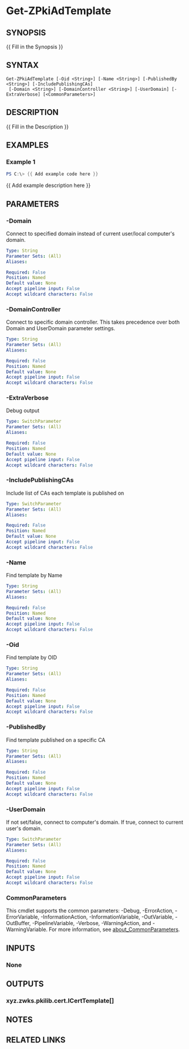 ﻿---
external help file: PkiCertClient.dll-Help.xml
Module Name: ZPki
online version:
schema: 2.0.0
---

# Get-ZPkiAdTemplate

## SYNOPSIS
{{ Fill in the Synopsis }}

## SYNTAX

```
Get-ZPkiAdTemplate [-Oid <String>] [-Name <String>] [-PublishedBy <String>] [-IncludePublishingCAs]
 [-Domain <String>] [-DomainController <String>] [-UserDomain] [-ExtraVerbose] [<CommonParameters>]
```

## DESCRIPTION
{{ Fill in the Description }}

## EXAMPLES

### Example 1
```powershell
PS C:\> {{ Add example code here }}
```

{{ Add example description here }}

## PARAMETERS

### -Domain
Connect to specified domain instead of current user/local computer's domain.

```yaml
Type: String
Parameter Sets: (All)
Aliases:

Required: False
Position: Named
Default value: None
Accept pipeline input: False
Accept wildcard characters: False
```

### -DomainController
Connect to specific domain controller.
This takes precedence over both Domain and UserDomain parameter settings.

```yaml
Type: String
Parameter Sets: (All)
Aliases:

Required: False
Position: Named
Default value: None
Accept pipeline input: False
Accept wildcard characters: False
```

### -ExtraVerbose
Debug output

```yaml
Type: SwitchParameter
Parameter Sets: (All)
Aliases:

Required: False
Position: Named
Default value: None
Accept pipeline input: False
Accept wildcard characters: False
```

### -IncludePublishingCAs
Include list of CAs each template is published on

```yaml
Type: SwitchParameter
Parameter Sets: (All)
Aliases:

Required: False
Position: Named
Default value: None
Accept pipeline input: False
Accept wildcard characters: False
```

### -Name
Find template by Name

```yaml
Type: String
Parameter Sets: (All)
Aliases:

Required: False
Position: Named
Default value: None
Accept pipeline input: False
Accept wildcard characters: False
```

### -Oid
Find template by OID

```yaml
Type: String
Parameter Sets: (All)
Aliases:

Required: False
Position: Named
Default value: None
Accept pipeline input: False
Accept wildcard characters: False
```

### -PublishedBy
Find template published on a specific CA

```yaml
Type: String
Parameter Sets: (All)
Aliases:

Required: False
Position: Named
Default value: None
Accept pipeline input: False
Accept wildcard characters: False
```

### -UserDomain
If not set/false, connect to computer's domain.
If true, connect to current user's domain.

```yaml
Type: SwitchParameter
Parameter Sets: (All)
Aliases:

Required: False
Position: Named
Default value: None
Accept pipeline input: False
Accept wildcard characters: False
```

### CommonParameters
This cmdlet supports the common parameters: -Debug, -ErrorAction, -ErrorVariable, -InformationAction, -InformationVariable, -OutVariable, -OutBuffer, -PipelineVariable, -Verbose, -WarningAction, and -WarningVariable. For more information, see [about_CommonParameters](http://go.microsoft.com/fwlink/?LinkID=113216).

## INPUTS

### None

## OUTPUTS

### xyz.zwks.pkilib.cert.ICertTemplate[]

## NOTES

## RELATED LINKS
